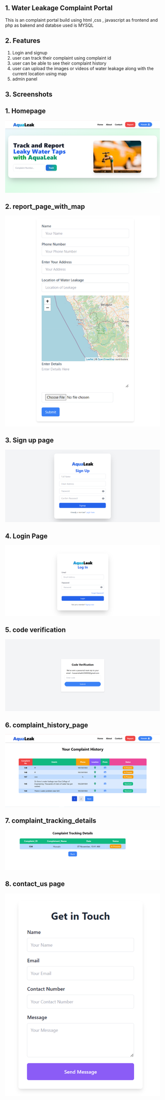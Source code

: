 ## **1. Water Leakage Complaint Portal**    



This is an complaint portal build using html ,css , javascript as frontend and php as bakend and databse used is MYSQL

## **2. Features**

1.  Login and signup
2.  user can track their complaint using complaint id
3.  user can be able to see their complaint history
4.  user can upload the images or videos of water leakage along with the current location using map
5.  admin panel

## **3. Screenshots**


## **1.   Homepage**    <!-- Medium + bold -->

![Homepage](screenshots/Homepage.png)


## **2. report_page_with_map**

![report_page_with_map](screenshots/report_page_with_map.png)


## **3. Sign up page**
   

![SignUpPgae](screenshots/signup%20page.png)

## **4. Login Page**

   
![LoginPage](screenshots/loginpage.png)

## **5. code verification**
   
![code verification](screenshots/code%20verification.png)
 

## **6. complaint_history_page**

  
![complaint_history_page](screenshots/complaint_history_page.png)

## **7. complaint_tracking_details**

    
![complaint_tracking_details](https://github.com/Hussain-Saabri/AquaLeak/blob/281851dd1c167eada2fd548d75aa1767d06f10bc/Screenshots/complaint_tracking_details.png)

## **8. contact_us page**

![contact_us page](https://github.com/Hussain-Saabri/AquaLeak/blob/281851dd1c167eada2fd548d75aa1767d06f10bc/Screenshots/contact_us%20page.png)


